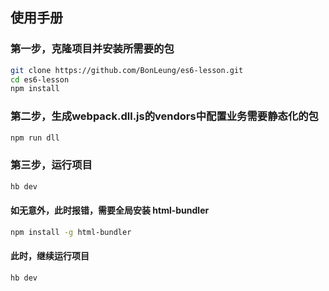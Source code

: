 ## 使用手册

### 第一步，克隆项目并安装所需要的包

```sh
git clone https://github.com/BonLeung/es6-lesson.git
cd es6-lesson
npm install
```

### 第二步，生成webpack.dll.js的vendors中配置业务需要静态化的包

```sh
npm run dll
```

### 第三步，运行项目

```sh
hb dev
```

####  如无意外，此时报错，需要全局安装 html-bundler

```sh
npm install -g html-bundler
```

####  此时，继续运行项目

```sh
hb dev
```
